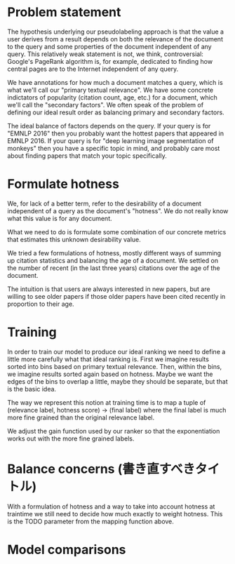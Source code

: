 
# Problem statement

The hypothesis underlying our pseudolabeling approach
is that the value a user derives from a result depends 
on both the relevance of the document to the query
and some properties of the document independent of any query.
This relatively weak statement is not, we think, controversial:
Google's PageRank algorithm is, for example, 
dedicated to finding how central pages are to the Internet
independent of any query.

We have annotations for how much a document matches a query,
which is what we'll call our "primary textual relevance".
We have some concrete indictators of popularity
(citation count, age, etc.)
for a document, which we'll call the "secondary factors".
We often speak of the problem of defining our ideal result order
as balancing primary and secondary factors.

The ideal balance of factors depends on the query.
If your query is for "EMNLP 2016"
then you probably want the hottest papers
that appeared in EMNLP 2016.
If your query is for "deep learning image segmentation of monkeys"
then you have a specific topic in mind,
and probably care most about finding papers that match your topic specifically.

# Formulate hotness

We, for lack of a better term, 
refer to the desirability of a document independent of a query
as the document's "hotness".
We do not really know what this value is for any document.
<!-- Click metrics, how we can't use them? -->
What we need to do is formulate some combination of our concrete metrics
that estimates this unknown desirability value.

We tried a few formulations of hotness,
mostly different ways of summing up citation statistics 
and balancing the age of a document.
We settled on 
the number of recent (in the last three years) citations 
over the age of the document.
<!-- The formula, typeset nicely -->
The intuition is that users are always interested in new papers,
but are willing to see older papers
if those older papers have been cited recently in proportion to their age.

# Training

In order to train our model to produce our ideal ranking
we need to define a little more carefully what that ideal ranking is.
First we imagine results sorted into bins based on primary textual relevance.
Then, within the bins, we imagine results sorted again based on hotness.
Maybe we want the edges of the bins to overlap a little, 
maybe they should be separate,
but that is the basic idea.

The way we represent this notion at training time is to map 
a tuple of (relevance label, hotness score) -> (final label) 
where the final label is much more fine grained
than the original relevance label.
<!-- Mapping function -->
We adjust the gain function used by our ranker 
so that the exponentiation works out with the more fine grained labels.
<!-- Gain function -->

# Balance concerns (書き直すべきタイトル)

With a formulation of hotness 
and a way to take into account hotness at traintime
we still need to decide how much exactly to weight hotness.
This is the TODO parameter from the mapping function above.

<!-- Graph of textual relevance against hotness coefficient -->

# Model comparisons


<!-- Corresponding chart from my presentation -->
